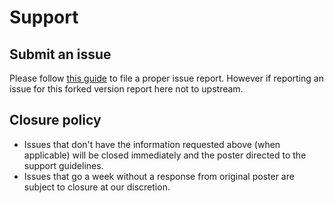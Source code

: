 # Support

## Submit an issue

Please follow [this guide](https://portapps.io/doc/reporting-issue/) to file a proper issue report. However if reporting an issue for this forked version report here not to upstream.

## Closure policy

* Issues that don't have the information requested above (when applicable) will be closed immediately and the poster directed to the support guidelines.
* Issues that go a week without a response from original poster are subject to closure at our discretion.
